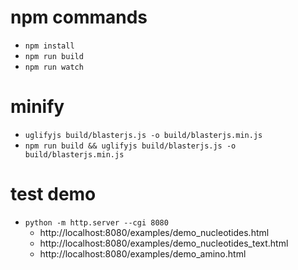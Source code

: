 # npm commands

* `npm install`
* `npm run build`
* `npm run watch`

# minify

* `uglifyjs build/blasterjs.js -o build/blasterjs.min.js`
* `npm run build && uglifyjs build/blasterjs.js -o build/blasterjs.min.js`

# test demo

* `python -m http.server --cgi 8080`
    * http://localhost:8080/examples/demo_nucleotides.html
    * http://localhost:8080/examples/demo_nucleotides_text.html
    * http://localhost:8080/examples/demo_amino.html
